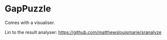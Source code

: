 # GapPuzzle

Comes with a visualiser.

Lin to the result analyser: https://github.com/matthewslouismarie/sranalyze
